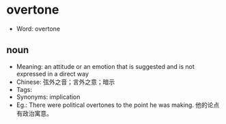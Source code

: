 # overtone

- Word: overtone

## noun

- Meaning: an attitude or an emotion that is suggested and is not expressed in a direct way
- Chinese: 弦外之音；言外之意；暗示
- Tags: 
- Synonyms: implication
- Eg.: There were political overtones to the point he was making. 他的论点有政治寓意。

